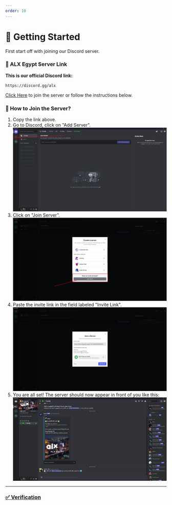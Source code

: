 ```yaml
---
order: 10
---
```


# 🚀 Getting Started

First start off with joining our Discord server.

### 📌 ALX Egypt Server Link

**This is our official Discord link:**

```
https://discord.gg/alx
```

[Click Here](https://discord.gg/alx) to join the server or follow the instructions below.

### 🤔 How to Join the Server?

1. Copy the link above.
2. Go to Discord, click on "Add Server".
![alt text](imgs/addserver.jpg)
3. Click on "Join Server".
![alt text](imgs/joinserver.jpg)
4. Paste the invite link in the field labeled "Invite Link".
![alt text](imgs/pastings.jpg)
5. You are all set! The server should now appear in front of you like this:
![alt text](imgs/done.jpg)

---
### [✅ Verification](very.md)